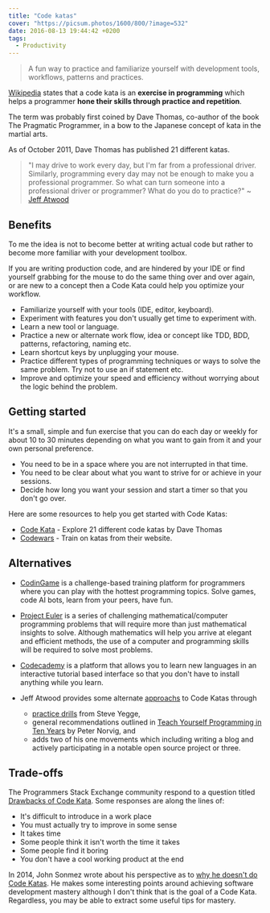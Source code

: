 ```yaml
---
title: "Code katas"
cover: "https://picsum.photos/1600/800/?image=532"
date: 2016-08-13 19:44:42 +0200
tags:
  - Productivity
---
```


> A fun way to practice and familiarize yourself with development tools,
> workflows, patterns and practices.

[Wikipedia](<https://en.wikipedia.org/wiki/Kata_(programming)>)
states that a code kata is an **exercise in programming** which helps
a programmer **hone their skills through practice and repetition**.

The term was probably first coined by Dave Thomas, co-author of the book
The Pragmatic Programmer, in a bow to the Japanese concept of kata in the
martial arts.

As of October 2011, Dave Thomas has published 21 different katas.

> "I may drive to work every day, but I'm far from a professional driver.
> Similarly, programming every day may not be enough to make you a professional
> programmer. So what can turn someone into a professional driver or
> programmer? What do you do to practice?" ~
> [Jeff Atwood](https://blog.codinghorror.com/the-ultimate-code-kata/)

## Benefits

To me the idea is not to become better at writing actual code but rather to
become more familiar with your development toolbox.

If you are writing production code, and are hindered by your IDE or find
yourself grabbing for the mouse to do the same thing over and over again, or
are new to a concept then a Code Kata could help you optimize your workflow.

- Familiarize yourself with your tools (IDE, editor, keyboard).
- Experiment with features you don't usually get time to experiment with.
- Learn a new tool or language.
- Practice a new or alternate work flow, idea or concept like TDD, BDD, patterns,
  refactoring, naming etc.
- Learn shortcut keys by unplugging your mouse.
- Practice different types of programming techniques or ways to solve the same
  problem. Try not to use an if statement etc.
- Improve and optimize your speed and efficiency without worrying about the
  logic behind the problem.

## Getting started

It's a small, simple and fun exercise that you can do each day or weekly for
about 10 to 30 minutes depending on what you want to gain from it and your own
personal preference.

- You need to be in a space where you are not interrupted in that time.
- You need to be clear about what you want to strive for or achieve in your
  sessions.
- Decide how long you want your session and start a timer so that you don't
  go over.

Here are some resources to help you get started with Code Katas:

- [Code Kata](http://codekata.com/) - Explore 21 different code katas by
  Dave Thomas
- [Codewars](https://www.codewars.com) - Train on katas from their website.

## Alternatives

- [CodinGame](https://www.codingame.com) is a challenge-based training
  platform for programmers where you can play with the hottest programming
  topics. Solve games, code AI bots, learn from your peers, have fun.

- [Project Euler](https://projecteuler.net/)
  is a series of challenging mathematical/computer programming problems that
  will require more than just mathematical insights to solve. Although mathematics
  will help you arrive at elegant and efficient methods, the use of a computer
  and programming skills will be required to solve most problems.

- [Codecademy](http://www.codecademy.com/) is a platform that allows you to
  learn new languages in an interactive tutorial based interface so that you
  don't have to install anything while you learn.

- Jeff Atwood provides some alternate [approachs](https://blog.codinghorror.com/the-ultimate-code-kata/)
  to Code Katas through
  - [practice drills](https://sites.google.com/site/steveyegge2/practicing-programming)
    from Steve Yegge,
  - general recommendations outlined in [Teach Yourself Programming in
    Ten Years](http://www.norvig.com/21-days.html) by Peter Norvig, and
  - adds two of his one movements which including writing a blog and actively
    participating in a notable open source project or three.

## Trade-offs

The Programmers Stack Exchange community respond to a question titled [Drawbacks
of Code Kata](http://programmers.stackexchange.com/questions/138479/drawbacks-of-code-kata).
Some responses are along the lines of:

- It's difficult to introduce in a work place
- You must actually try to improve in some sense
- It takes time
- Some people think it isn't worth the time it takes
- Some people find it boring
- You don't have a cool working product at the end

In 2014, John Sonmez wrote about his perspective as to [why he doesn't do
Code Katas](https://hackhands.com/dont-code-katas/). He makes some interesting
points around achieving software development mastery although I don't think
that is the goal of a Code Kata. Regardless, you may be able to extract some
useful tips for mastery.
